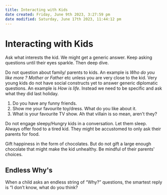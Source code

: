 ```yaml
---
title: Interacting with Kids
date created: Friday, June 9th 2023, 3:27:59 pm
date modified: Saturday, June 17th 2023, 11:44:12 pm
---
```


# Interacting with Kids

Ask what interests the kid. We might get a generic answer.
Keep asking questions until their eyes sparkle. Then deep dive.

Do not question about family/ parents to kids.
An example is _Who do you like more ? Mother or Father_ etc unless you are very close to the kid.
Very young kids do not have social constructs yet to answer generic diplomatic questions. An example is _How is life_. Instead we need to be specific and ask what they did last holiday.

1. Do you have any funny friends.
2. Show me your favourite toy/dress. What do you like about it.
3. What is your favourite TV show. Ah that villain is so mean, aren't they?

Do not engage sleepy/Hungry kids in a conversation. Let them sleep.
Always offer food to a tired kid. They might be accustomed to only ask their parents for food.

Gift happiness in the form of chocolates. But do not gift a large enough chocolate that might make the kid unhealthy. Be mindful of their parents' choices.

## Endless Why's

When a child asks an endless string of “Why?” questions, the smartest reply is “I don’t know, what do you think?
